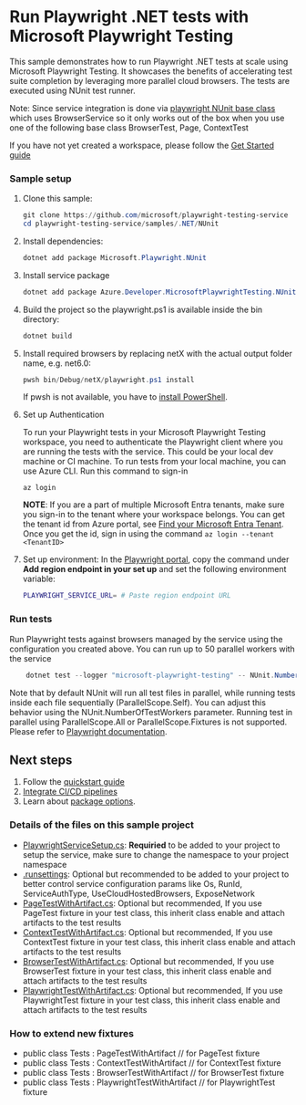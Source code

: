 # Run Playwright .NET tests with Microsoft Playwright Testing 

This sample demonstrates how to run Playwright .NET tests at scale using Microsoft Playwright Testing. It showcases the benefits of accelerating test suite completion by leveraging more parallel cloud browsers. The tests are executed using NUnit test runner.

Note: Since service integration is done via [playwright NUnit base class](https://playwright.dev/dotnet/docs/test-runners) which uses BrowserService so it only works out of the box when you use one of the following base class BrowserTest, Page, ContextTest

If you have not yet created a workspace, please follow the [Get Started guide](../../../README.md#get-started)

### Sample setup
1. Clone this sample:
    ```powershell
    git clone https://github.com/microsoft/playwright-testing-service
    cd playwright-testing-service/samples/.NET/NUnit
    ```

1. Install dependencies:
    ```powershell
    dotnet add package Microsoft.Playwright.NUnit
    ```
1. Install service package
   ```powershell
   dotnet add package Azure.Developer.MicrosoftPlaywrightTesting.NUnit --prerelease
   ```
   
1. Build the project so the playwright.ps1 is available inside the bin directory:
    ```powershell
    dotnet build
    ```

1. Install required browsers by replacing netX with the actual output folder name, e.g. net6.0:

    ```powershell
    pwsh bin/Debug/netX/playwright.ps1 install
    ```

    If pwsh is not available, you have to [install PowerShell](https://docs.microsoft.com/powershell/scripting/install/installing-powershell).

1. Set up Authentication 

    To run your Playwright tests in your Microsoft Playwright Testing workspace, you need to authenticate the Playwright client where you are running the tests with the service. This could be your local dev machine or CI machine. To run tests from your local machine, you can use Azure CLI. Run this command to sign-in 
    
    ```CLI
    az login
    ```
    **NOTE**: If you are a part of multiple Microsoft Entra tenants, make sure you sign-in to the tenant where your workspace belongs. You can get the tenant id from Azure portal, see [Find your Microsoft Entra Tenant](https://learn.microsoft.com/en-us/azure/azure-portal/get-subscription-tenant-id#find-your-microsoft-entra-tenant). Once you get the id, sign in using the command `az login --tenant <TenantID>`

1. Set up environment: 
   In the [Playwright portal](https://aka.ms/mpt/portal), copy the command under **Add region endpoint in your set up** and set the following environment variable:

   ```bash
   PLAYWRIGHT_SERVICE_URL= # Paste region endpoint URL
    ```
   
### Run tests

Run Playwright tests against browsers managed by the service using the configuration you created above. You can run up to 50 parallel workers with the service
```powershell
    dotnet test --logger "microsoft-playwright-testing" -- NUnit.NumberOfTestWorkers=20
```
Note that by default NUnit will run all test files in parallel, while running tests inside each file sequentially (ParallelScope.Self). You can adjust this behavior using the NUnit.NumberOfTestWorkers parameter. Running test in parallel using ParallelScope.All or ParallelScope.Fixtures is not supported. Please refer to [Playwright documentation](https://playwright.dev/dotnet/docs/test-runners#running-nunit-tests-in-parallel). 

   
## Next steps
1. Follow the [quickstart guide](https://learn.microsoft.com/en-us/azure/playwright-testing/quickstart-run-end-to-end-tests?tabs=playwrightcli&pivots=nunit-test-runner)
2. [Integrate CI/CD pipelines](https://learn.microsoft.com/en-us/azure/playwright-testing/quickstart-automate-end-to-end-testing?tabs=github&pivots=nunit-test-runner)
3. Learn about [package options](https://learn.microsoft.com/en-us/azure/playwright-testing/how-to-use-service-config-file?pivots=nunit-test-runner).

### Details of the files on this sample project
- [PlaywrightServiceSetup.cs](./PlaywrightServiceSetup.cs): **Requiried** to be added to your project to setup the service, make sure to change the namespace to your project namespace
- [.runsettings](./.runsettings): Optional but recommended to be added to your project to better control service configuration params like Os, RunId, ServiceAuthType, UseCloudHostedBrowsers, ExposeNetwork
- [PageTestWithArtifact.cs](./PageTestWithArtifact.cs): Optional but recommended, If you use PageTest fixture in your test class, this inherit class enable and attach artifacts to the test results
- [ContextTestWithArtifact.cs](./ContextTestWithArtifact.cs): Optional but recommended, If you use ContextTest fixture in your test class, this inherit class enable and attach artifacts to the test results
- [BrowserTestWithArtifact.cs](./BrowserTestWithArtifact.cs): Optional but recommended, If you use BrowserTest fixture in your test class, this inherit class enable and attach artifacts to the test results
- [PlaywrightTestWithArtifact.cs](./PlaywrightTestWithArtifact.cs): Optional but recommended, If you use PlaywrightTest fixture in your test class, this inherit class enable and attach artifacts to the test results

### How to extend new fixtures
- public class Tests : PageTestWithArtifact // for PageTest fixture
- public class Tests : ContextTestWithArtifact // for ContextTest fixture
- public class Tests : BrowserTestWithArtifact // for BrowserTest fixture
- public class Tests : PlaywrightTestWithArtifact // for PlaywrightTest fixture

